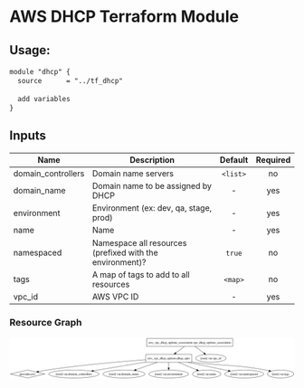 AWS DHCP Terraform Module
=====================

Usage:
------

    module "dhcp" {
      source      = "../tf_dhcp"

      add variables
    }


## Inputs

| Name | Description | Default | Required |
|------|-------------|:-----:|:-----:|
| domain_controllers | Domain name servers | `<list>` | no |
| domain_name | Domain name to be assigned by DHCP | - | yes |
| environment | Environment (ex: dev, qa, stage, prod) | - | yes |
| name | Name | - | yes |
| namespaced | Namespace all resources (prefixed with the environment)? | `true` | no |
| tags | A map of tags to add to all resources | `<map>` | no |
| vpc_id | AWS VPC ID | - | yes |


### Resource Graph

![Terraform Graph](graph.png)
